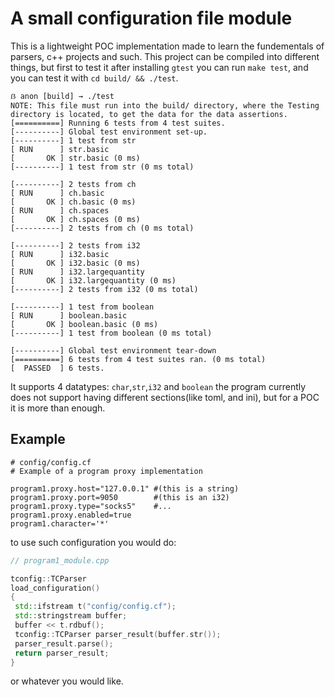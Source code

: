 # A small configuration file module

This is a lightweight POC implementation made to learn the fundementals of parsers, c++ projects and such.
This project can be compiled into different things, but first to test it after installing `gtest`
you can run `make test`, and you can test it with `cd build/ && ./test`.
```
ẞ anon [build] → ./test
NOTE: This file must run into the build/ directory, where the Testing directory is located, to get the data for the data assertions.
[==========] Running 6 tests from 4 test suites.
[----------] Global test environment set-up.
[----------] 1 test from str
[ RUN      ] str.basic
[       OK ] str.basic (0 ms)
[----------] 1 test from str (0 ms total)

[----------] 2 tests from ch
[ RUN      ] ch.basic
[       OK ] ch.basic (0 ms)
[ RUN      ] ch.spaces
[       OK ] ch.spaces (0 ms)
[----------] 2 tests from ch (0 ms total)

[----------] 2 tests from i32
[ RUN      ] i32.basic
[       OK ] i32.basic (0 ms)
[ RUN      ] i32.largequantity
[       OK ] i32.largequantity (0 ms)
[----------] 2 tests from i32 (0 ms total)

[----------] 1 test from boolean
[ RUN      ] boolean.basic
[       OK ] boolean.basic (0 ms)
[----------] 1 test from boolean (0 ms total)

[----------] Global test environment tear-down
[==========] 6 tests from 4 test suites ran. (0 ms total)
[  PASSED  ] 6 tests.
```

It supports 4 datatypes: `char`,`str`,`i32` and `boolean`
the program currently does not support having different sections(like toml, and ini), but for a
POC it is more than enough.

## Example

```
# config/config.cf
# Example of a program proxy implementation

program1.proxy.host="127.0.0.1" #(this is a string)
program1.proxy.port=9050        #(this is an i32)
program1.proxy.type="socks5"    #...
program1.proxy.enabled=true
program1.character='*'
```

to use such configuration you would do:

```c++
// program1_module.cpp

tconfig::TCParser
load_configuration()
{
 std::ifstream t("config/config.cf");
 std::stringstream buffer;
 buffer << t.rdbuf();
 tconfig::TCParser parser_result(buffer.str());
 parser_result.parse();
 return parser_result;
}
```

or whatever you would like.
